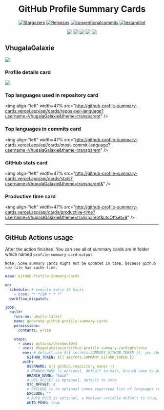 <div align="center">
   <h1>GitHub Profile Summary Cards</h1>
   
   
   <p align="center">
      <a href="https://github.com/VhugalaGalaxie/github-profile-summary-cards/stargazers">
      <img alt="Stargazers" src="https://img.shields.io/github/stars/VhugalaGalaxie/github-profile-summary-cards?style=for-the-badge&logo=github&color=f4dbd6&logoColor=D9E0EE&labelColor=302D41"></a>
      <a href="https://github.com/VhugalaGalaxie/github-profile-summary-cards/releases/latest">
      <img alt="Releases" src="https://img.shields.io/github/release/VhugalaGalaxie/github-profile-summary-cards.svg?style=for-the-badge&logo=semantic-release&color=f5bde6&logoColor=D9E0EE&labelColor=302D41"/></a>
      <a href="https://www.conventionalcommits.org/en/v1.0.0/">
      <img alt="conventionalcommits" src="https://img.shields.io/badge/Conventional%20Commits-1.0.0-%23FE5196?style=for-the-badge&logo=conventionalcommits&color=ee99a0&logoColor=D9E0EE&labelColor=302D41"></a>
      <a href="https://github.com/VhugalaGalaxie/github-profile-summary-cards/actions/workflows/github-action.yml">
      <img alt="testandlint" src="https://img.shields.io/github/actions/workflow/status/VhugalaGalaxie/github-profile-summary-cards/test-and-lint.yml?branch=main&label=Test%20and%20Lint&style=for-the-badge&color=a6da95"></a>
   </p>
</div>

<div align="center">

![](https://raw.githubusercontent.com/VhugalaGalaxie/VhugalaGalaxie/master/profile-summary-card-output/solarized/0-profile-details.svg)
![](https://raw.githubusercontent.com/VhugalaGalaxie/VhugalaGalaxie/master/profile-summary-card-output/solarized/1-repos-per-language.svg)
![](https://raw.githubusercontent.com/VhugalaGalaxie/VhugalaGalaxie/master/profile-summary-card-output/solarized/2-most-commit-language.svg)
![](https://raw.githubusercontent.com/VhugalaGalaxie/VhugalaGalaxie/master/profile-summary-card-output/solarized/3-stats.svg)
![](https://raw.githubusercontent.com/VhugalaGalaxie/VhugalaGalaxie/master/profile-summary-card-output/solarized/4-productive-time.svg)

</div>


## VhugalaGalaxie

![](https://github-profile-summary-cards.vercel.app/api/cards/profile-details?username=VhugalaGalaxie&theme=transparent)

### Profile details card
![](http://github-profile-summary-cards.vercel.app/api/cards/profile-details?username=VhugalaGalaxie&theme=transparent)


### Top languages used in repository card
<img align-"left" width=47% src="http://github-profile-summary-cards.vercel.app/api/cards/repos-per-language?username=VhugalaGalaxie&theme=transparent" />


### Top languages in commits card
<img align-"left" width=47% src="http://github-profile-summary-cards.vercel.app/api/cards/most-commit-language?username=VhugalaGalaxie&theme=transparent" />


### GitHub stats card
<img align-"left" width=47% src="http://github-profile-summary-cards.vercel.app/api/cards/stats?username=VhugalaGalaxie&theme=transparent&" />


### Productive time card
<img align-"left" width=47% src="http://github-profile-summary-cards.vercel.app/api/cards/productive-time?username=VhugalaGalaxie&theme=transparent&utcOffset=8" />



---


## GitHub Actions usage

After the action finished. You can see all of summary cards are in folder which named `profile-summary-card-output`.

`Note: Some summary cards might not be updated in time, because github raw file has cache time.`

```yml
name: GitHub-Profile-Summary-Cards

on:
  schedule: # execute every 24 hours
    - cron: "* */24 * * *"
  workflow_dispatch:

jobs:
  build:
    runs-on: ubuntu-latest
    name: generate-github-profile-summary-cards
    permissions:
      contents: write

    steps:
      - uses: actions/checkout@v3
      - uses: VhugalaGalaxie/github-profile-summary-cards@release
        env: # default use ${{ secrets.SUMMARY_GITHUB_TOKEN }}, you should replace with your personal access token
          GITHUB_TOKEN: ${{ secrets.SUMMARY_GITHUB_TOKEN }}
        with:
          USERNAME: ${{ github.repository_owner }}
          # BRANCH_NAME is optional, default to main, branch name to push cards
          BRANCH_NAME: "main"
          # UTC_OFFSET is optional, default to zero
          UTC_OFFSET: 8 
          # EXCLUDE is an optional comma seperated list of languages to exclude, defaults to ""
          EXCLUDE: ""
          # AUTO_PUSH is optional, a boolean variable default to true, whether automatically push generated files to desired branch 
          AUTO_PUSH: true
```
